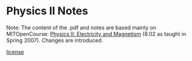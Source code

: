 # Physics II Notes

Note: The content of the .pdf and notes are based mainly on MITOpenCourse: [Physics II: Electricity and Magnetism](https://ocw.mit.edu/courses/physics/8-02-physics-ii-electricity-and-magnetism-spring-2007/index.htm) (8.02 as taught in Spring 2007). Changes are introduced.

[license](https://creativecommons.org/licenses/by-nc-sa/4.0/legalcode)
